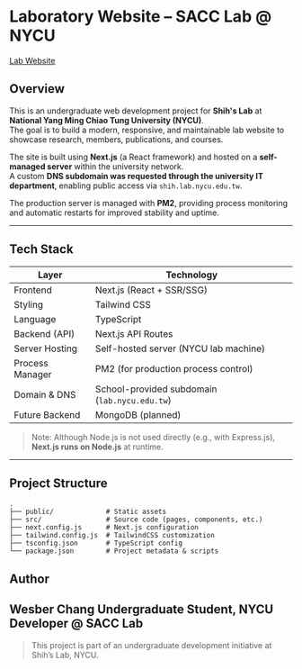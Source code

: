 # Laboratory Website – SACC Lab @ NYCU

[Lab Website](https://shih.lab.nycu.edu.tw/)

## Overview
This is an undergraduate web development project for **Shih's Lab** at **National Yang Ming Chiao Tung University (NYCU)**.  
The goal is to build a modern, responsive, and maintainable lab website to showcase research, members, publications, and courses.

The site is built using **Next.js** (a React framework) and hosted on a **self-managed server** within the university network.  
A custom **DNS subdomain was requested through the university IT department**, enabling public access via `shih.lab.nycu.edu.tw`.

The production server is managed with **PM2**, providing process monitoring and automatic restarts for improved stability and uptime.

---

## Tech Stack

| Layer            | Technology                             |
|------------------|------------------------------------------|
| Frontend         | Next.js (React + SSR/SSG)               |
| Styling          | Tailwind CSS                            |
| Language         | TypeScript                              |
| Backend (API)    | Next.js API Routes                      |
| Server Hosting   | Self-hosted server (NYCU lab machine)   |
| Process Manager  | PM2 (for production process control)    |
| Domain & DNS     | School-provided subdomain (`lab.nycu.edu.tw`) |
| Future Backend   | MongoDB (planned)                       |


> Note: Although Node.js is not used directly (e.g., with Express.js), **Next.js runs on Node.js** at runtime.

---


## Project Structure
```
.
├── public/             # Static assets
├── src/                # Source code (pages, components, etc.)
├── next.config.js      # Next.js configuration
├── tailwind.config.js  # TailwindCSS customization
├── tsconfig.json       # TypeScript config
└── package.json        # Project metadata & scripts
```
## Author
Wesber Chang
Undergraduate Student, NYCU
Developer @ SACC Lab
---
> This project is part of an undergraduate development initiative at Shih’s Lab, NYCU.
